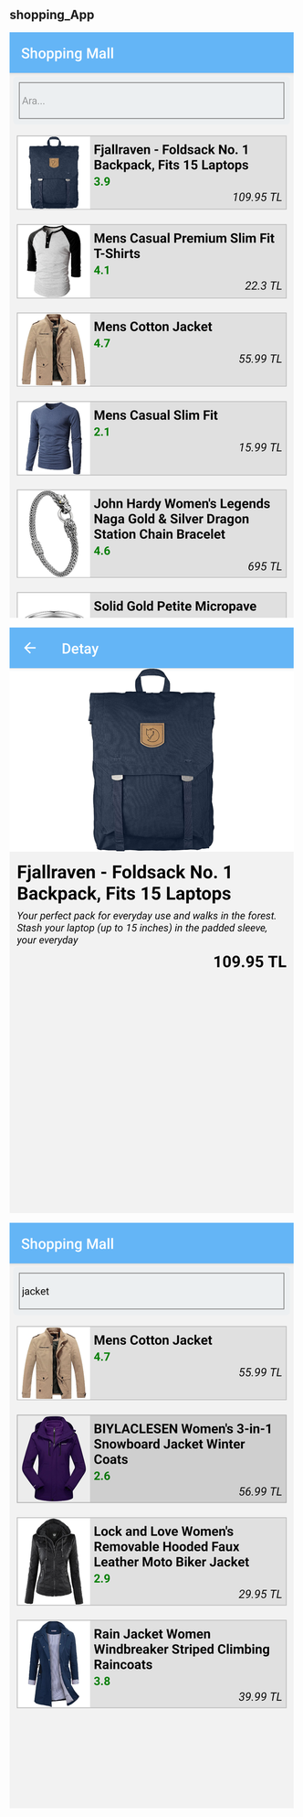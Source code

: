 ## shopping_App

![alt text](https://github.com/kadirkara22/React-Native/blob/main/shopping_app/src/image/shopping1.PNG)

![alt text](https://github.com/kadirkara22/React-Native/blob/main/shopping_app/src/image/shopping2.PNG)

![alt text](https://github.com/kadirkara22/React-Native/blob/main/shopping_app/src/image/shopping3.PNG)